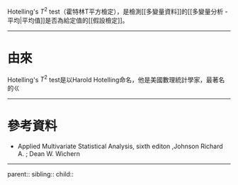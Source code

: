 Hotelling's $T^2$ test（霍特林T平方檢定），是檢測[[多變量資料]]的[[多變量分析 - 平均|平均值]]是否為給定值的[[假設檢定]]。
- - -
# 由來
Hotelling's $T^2$ test是以Harold Hotelling命名，他是美國數理統計學家，最著名的ㄍ
- - -
# 參考資料
- Applied Multivariate Statistical Analysis, sixth editon ,Johnson Richard A. ;  Dean W. Wichern
- - -
parent::
sibling::
child::